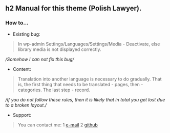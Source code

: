 h2 Manual for this theme (Polish Lawyer).
---
### How to... ###
* Existing bug:
> In wp-admin Settings/Languages/Settings/Media - Deactivate, else library media is not displayed correctly.

_/Somehow_ _I_ _can_ _not_ _fix_ _this_ _bug/_
* Content:

>Translation into another language is necessary to do gradually.
>That is, the first thing that needs to be translated - pages, then - categories.
>The last step - record.

_/If_ _you_ _do_ _not_ _follow_ _these_ _rules,_ _then_ _it_ _is_ _likely_ _that_ _in_ _total_ _you_ _get_ _lost_ _due_ _to_ _a_ _broken_ _layout./_

* Support:

>You can contact me:
1 [e-mail](eugenesolovyev92@gmail.com)
2 [github](github.com/EugeneSolovyev)